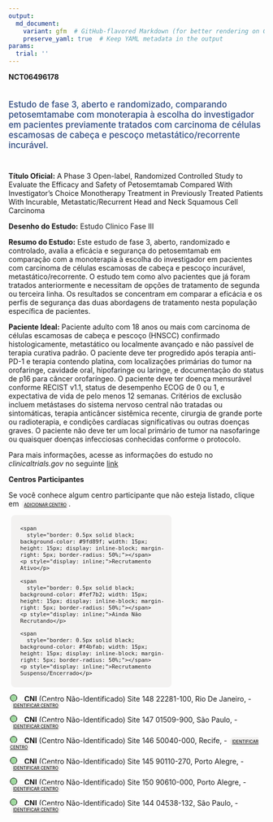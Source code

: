 ```yaml
---
output: 
  md_document:
    variant: gfm  # GitHub-flavored Markdown (for better rendering on GitHub)
    preserve_yaml: true  # Keep YAML metadata in the output
params:
  trial: ''
---
```


<script async src="https://scripts.simpleanalyticscdn.com/latest.js"></script>

**NCT06496178**

<div style="padding: 5px 5px 5px 0px; font-size: 1.20em; font-weight: 500; color: #2E4A7F; text-align: left; margin-bottom: 20px">

Estudo de fase 3, aberto e randomizado, comparando petosemtamabe com
monoterapia à escolha do investigador em pacientes previamente tratados
com carcinoma de células escamosas de cabeça e pescoço
metastático/recorrente incurável.

</div>

**Título Oficial:** A Phase 3 Open-label, Randomized Controlled Study to
Evaluate the Efficacy and Safety of Petosemtamab Compared With
Investigator’s Choice Monotherapy Treatment in Previously Treated
Patients With Incurable, Metastatic/Recurrent Head and Neck Squamous
Cell Carcinoma

**Desenho do Estudo:** Estudo Clinico Fase III

**Resumo do Estudo:** Este estudo de fase 3, aberto, randomizado e
controlado, avalia a eficácia e segurança do petosemtamab em comparação
com a monoterapia à escolha do investigador em pacientes com carcinoma
de células escamosas de cabeça e pescoço incurável,
metastático/recorrente. O estudo tem como alvo pacientes que já foram
tratados anteriormente e necessitam de opções de tratamento de segunda
ou terceira linha. Os resultados se concentram em comparar a eficácia e
os perfis de segurança das duas abordagens de tratamento nesta população
específica de pacientes.

**Paciente Ideal:** Paciente adulto com 18 anos ou mais com carcinoma de
células escamosas de cabeça e pescoço (HNSCC) confirmado
histologicamente, metastático ou localmente avançado e não passível de
terapia curativa padrão. O paciente deve ter progredido após terapia
anti-PD-1 e terapia contendo platina, com localizações primárias do
tumor na orofaringe, cavidade oral, hipofaringe ou laringe, e
documentação do status de p16 para câncer orofaríngeo. O paciente deve
ter doença mensurável conforme RECIST v1.1, status de desempenho ECOG de
0 ou 1, e expectativa de vida de pelo menos 12 semanas. Critérios de
exclusão incluem metástases do sistema nervoso central não tratadas ou
sintomáticas, terapia anticâncer sistêmica recente, cirurgia de grande
porte ou radioterapia, e condições cardíacas significativas ou outras
doenças graves. O paciente não deve ter um local primário de tumor na
nasofaringe ou quaisquer doenças infecciosas conhecidas conforme o
protocolo.

Para mais informações, acesse as informações do estudo no
*clinicaltrials.gov* no seguinte
[link](https://clinicaltrials.gov/ct2/show/NCT06496178)

**Centros Participantes**

Se você conhece algum centro participante que não esteja listado, clique
em
<span style="color: #2E4A7F; margin-left: 2px; padding: 4px; background-color: #f3f2f1; border-radius: 8px; font-weight: 500; font-size: 0.6em"><a
href="https://cancertrialsbr.shinyapps.io/formsapp?study_nct_id=NCT06496178&amp;location_id=N%2FA&amp;location_full_name=N%2FA&amp;form_type=Adicionar%20Centro"
target="_blank">ADICIONAR CENTRO</a></span>.

<div style="margin-bottom: 8px; margin-left: 5px; padding: 8px; max-width: 300px; background-color: #f3f2f1; border-radius: 8px; font-size: 0.9em">

<div style="margin-left: 10px;">

    <span 
      style="border: 0.5px solid black; background-color: #9fd89f; width: 15px; height: 15px; display: inline-block; margin-right: 5px; border-radius: 50%;"></span>
    <p style="display: inline;">Recrutamento Ativo</p>

</div>

<div style="margin-left: 10px;">

    <span 
      style="border: 0.5px solid black; background-color: #fef7b2; width: 15px; height: 15px; display: inline-block; margin-right: 5px; border-radius: 50%;"></span>
    <p style="display: inline;">Ainda Não Recrutando</p>

</div>

<div style="margin-left: 10px;">

    <span 
      style="border: 0.5px solid black; background-color: #f4bfab; width: 15px; height: 15px; display: inline-block; margin-right: 5px; border-radius: 50%;"></span>
    <p style="display: inline;">Recrutamento Suspenso/Encerrado</p>

</div>

</div>

<div style="margin: 3px;">

<span style="border: 0.5px solid black; display: inline-block; width: 12px; height: 12px; border-radius: 50%; margin-right: 10px; padding-bottom: 0px; background-color: #9fd89f;"></span>
<b>CNI</b> (Centro Não-Identificado) Site 148 22281-100, Rio De
Janeiro, -
<span style="color: #2E4A7F; margin-left: 2px; padding: 4px; background-color: #f3f2f1; border-radius: 8px; font-weight: 500; font-size: 0.6em"><a
href="https://cancertrialsbr.shinyapps.io/formsapp?study_nct_id=NCT06496178&amp;location_id=SITE148RIODEJANEIRO22281100BRAZIL&amp;location_full_name=%28Centro%20N%C3%A3o-Identificado%29%2C%20Site%20148%2022281-100%2C%20Rio%20De%20Janeiro%2C%20%20-%20&amp;form_type=Identificar%20Centro"
target="_blank">IDENTIFICAR CENTRO</a></span>

</div>

<div style="margin: 3px;">

<span style="border: 0.5px solid black; display: inline-block; width: 12px; height: 12px; border-radius: 50%; margin-right: 10px; padding-bottom: 0px; background-color: #9fd89f;"></span>
<b>CNI</b> (Centro Não-Identificado) Site 147 01509-900, São Paulo, -
<span style="color: #2E4A7F; margin-left: 2px; padding: 4px; background-color: #f3f2f1; border-radius: 8px; font-weight: 500; font-size: 0.6em"><a
href="https://cancertrialsbr.shinyapps.io/formsapp?study_nct_id=NCT06496178&amp;location_id=SITE147SAOPAULO01509900BRAZIL&amp;location_full_name=%28Centro%20N%C3%A3o-Identificado%29%2C%20Site%20147%2001509-900%2C%20S%C3%A3o%20Paulo%2C%20%20-%20&amp;form_type=Identificar%20Centro"
target="_blank">IDENTIFICAR CENTRO</a></span>

</div>

<div style="margin: 3px;">

<span style="border: 0.5px solid black; display: inline-block; width: 12px; height: 12px; border-radius: 50%; margin-right: 10px; padding-bottom: 0px; background-color: #9fd89f;"></span>
<b>CNI</b> (Centro Não-Identificado) Site 146 50040-000, Recife, -
<span style="color: #2E4A7F; margin-left: 2px; padding: 4px; background-color: #f3f2f1; border-radius: 8px; font-weight: 500; font-size: 0.6em"><a
href="https://cancertrialsbr.shinyapps.io/formsapp?study_nct_id=NCT06496178&amp;location_id=SITE146RECIFE50040000BRAZIL&amp;location_full_name=%28Centro%20N%C3%A3o-Identificado%29%2C%20Site%20146%2050040-000%2C%20Recife%2C%20%20-%20&amp;form_type=Identificar%20Centro"
target="_blank">IDENTIFICAR CENTRO</a></span>

</div>

<div style="margin: 3px;">

<span style="border: 0.5px solid black; display: inline-block; width: 12px; height: 12px; border-radius: 50%; margin-right: 10px; padding-bottom: 0px; background-color: #9fd89f;"></span>
<b>CNI</b> (Centro Não-Identificado) Site 145 90110-270, Porto Alegre, -
<span style="color: #2E4A7F; margin-left: 2px; padding: 4px; background-color: #f3f2f1; border-radius: 8px; font-weight: 500; font-size: 0.6em"><a
href="https://cancertrialsbr.shinyapps.io/formsapp?study_nct_id=NCT06496178&amp;location_id=SITE145PORTOALEGRE90110270BRAZIL&amp;location_full_name=%28Centro%20N%C3%A3o-Identificado%29%2C%20Site%20145%2090110-270%2C%20Porto%20Alegre%2C%20%20-%20&amp;form_type=Identificar%20Centro"
target="_blank">IDENTIFICAR CENTRO</a></span>

</div>

<div style="margin: 3px;">

<span style="border: 0.5px solid black; display: inline-block; width: 12px; height: 12px; border-radius: 50%; margin-right: 10px; padding-bottom: 0px; background-color: #9fd89f;"></span>
<b>CNI</b> (Centro Não-Identificado) Site 150 90610-000, Porto Alegre, -
<span style="color: #2E4A7F; margin-left: 2px; padding: 4px; background-color: #f3f2f1; border-radius: 8px; font-weight: 500; font-size: 0.6em"><a
href="https://cancertrialsbr.shinyapps.io/formsapp?study_nct_id=NCT06496178&amp;location_id=SITE150PORTOALEGRE90610000BRAZIL&amp;location_full_name=%28Centro%20N%C3%A3o-Identificado%29%2C%20Site%20150%2090610-000%2C%20Porto%20Alegre%2C%20%20-%20&amp;form_type=Identificar%20Centro"
target="_blank">IDENTIFICAR CENTRO</a></span>

</div>

<div style="margin: 3px;">

<span style="border: 0.5px solid black; display: inline-block; width: 12px; height: 12px; border-radius: 50%; margin-right: 10px; padding-bottom: 0px; background-color: #9fd89f;"></span>
<b>CNI</b> (Centro Não-Identificado) Site 144 04538-132, São Paulo, -
<span style="color: #2E4A7F; margin-left: 2px; padding: 4px; background-color: #f3f2f1; border-radius: 8px; font-weight: 500; font-size: 0.6em"><a
href="https://cancertrialsbr.shinyapps.io/formsapp?study_nct_id=NCT06496178&amp;location_id=SITE144SAOPAULO04538132BRAZIL&amp;location_full_name=%28Centro%20N%C3%A3o-Identificado%29%2C%20Site%20144%2004538-132%2C%20S%C3%A3o%20Paulo%2C%20%20-%20&amp;form_type=Identificar%20Centro"
target="_blank">IDENTIFICAR CENTRO</a></span>

</div>
